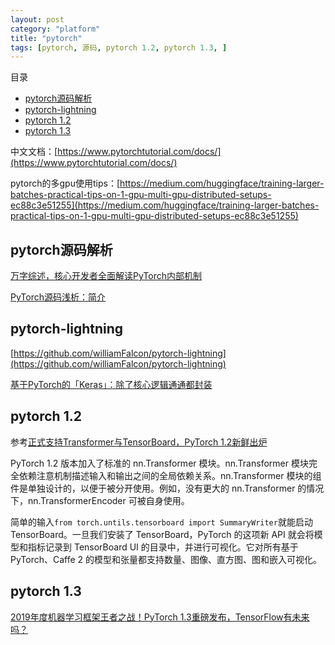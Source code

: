 ```yaml
---
layout: post
category: "platform"
title: "pytorch"
tags: [pytorch, 源码, pytorch 1.2, pytorch 1.3, ]
---
```



目录

<!-- TOC -->

- [pytorch源码解析](#pytorch%e6%ba%90%e7%a0%81%e8%a7%a3%e6%9e%90)
- [pytorch-lightning](#pytorch-lightning)
- [pytorch 1.2](#pytorch-12)
- [pytorch 1.3](#pytorch-13)

<!-- /TOC -->


中文文档：[https://www.pytorchtutorial.com/docs/](https://www.pytorchtutorial.com/docs/)


pytorch的多gpu使用tips：[https://medium.com/huggingface/training-larger-batches-practical-tips-on-1-gpu-multi-gpu-distributed-setups-ec88c3e51255](https://medium.com/huggingface/training-larger-batches-practical-tips-on-1-gpu-multi-gpu-distributed-setups-ec88c3e51255)


## pytorch源码解析

[万字综述，核心开发者全面解读PyTorch内部机制](https://mp.weixin.qq.com/s?__biz=MzA3MzI4MjgzMw==&mid=2650763179&idx=1&sn=c41e016ef58f4b4079bb70fbe05081f4&chksm=871aabd5b06d22c38550e6bdf2c645be073537d65e4a686c0345ca70f71ab68d8ff86f5ae35d&mpshare=1&scene=1&srcid=&pass_ticket=TloMdmvUbLd5jnKvVTzrccQhGuskwL6KQ0HhJLF56Nwtcb16%2BVvMA09bw32tFrjs#rd)

[PyTorch源码浅析：简介](https://www.52coding.com.cn/2019/05/05/PyTorch0/)

## pytorch-lightning

[https://github.com/williamFalcon/pytorch-lightning](https://github.com/williamFalcon/pytorch-lightning)

[基于PyTorch的「Keras」：除了核心逻辑通通都封装](https://mp.weixin.qq.com/s?__biz=MzA3MzI4MjgzMw==&mid=2650767325&idx=1&sn=dc36e55d6201529e4fd3e984b8c618b1&chksm=871abba3b06d32b5ed875cb90060a3c5436f38464afc6ba9645efac32aaa8fd03ef99b5f1e0c&scene=0&xtrack=1&pass_ticket=Kz97uXi0CH4ceADUC3ocCNkjZjy%2B0DTtVYOM7n%2FmWttTt5YKTC2DQT9lqCel7dDR#rd)

## pytorch 1.2

参考[正式支持Transformer与TensorBoard，PyTorch 1.2新鲜出炉](https://mp.weixin.qq.com/s?__biz=MzA3MzI4MjgzMw==&mid=2650767663&idx=3&sn=f4cf39ee5f0e0ac8d6e9c7e488237885&chksm=871a4551b06dcc47f751b413f331314ddcc9c142aaa79316bf87d523cec36b9d92f8a97e8a68&scene=0&xtrack=1&pass_ticket=mmBhl6hER5JU9q0KMKTTFnbwPDksdn18kk%2FlW9Ih3p2TCzi4%2BlfisKHhCysHq%2Bou#rd)

PyTorch 1.2 版本加入了标准的 nn.Transformer 模块。nn.Transformer 模块完全依赖注意机制描述输入和输出之间的全局依赖关系。nn.Transformer 模块的组件是单独设计的，以便于被分开使用。例如，没有更大的 nn.Transformer 的情况下，nn.TransformerEncoder 可被自身使用。

简单的输入```from torch.untils.tensorboard import SummaryWriter```就能启动 TensorBoard。一旦我们安装了 TensorBoard，PyTorch 的这项新 API 就会将模型和指标记录到 TensorBoard UI 的目录中，并进行可视化。它对所有基于 PyTorch、Caffe 2 的模型和张量都支持数量、图像、直方图、图和嵌入可视化。

## pytorch 1.3

[2019年度机器学习框架王者之战！PyTorch 1.3重磅发布，TensorFlow有未来吗？](https://mp.weixin.qq.com/s/n5iwQs_k8BLRnUrA8nlQhg)
